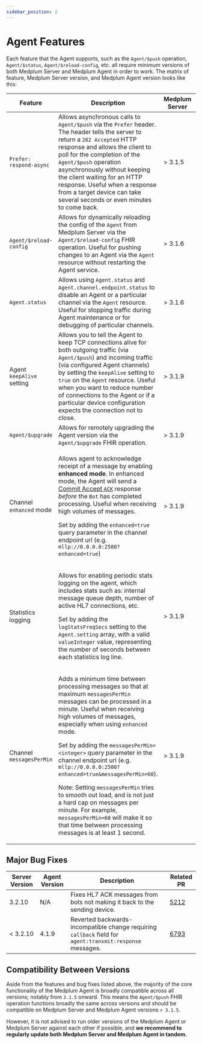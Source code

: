 ```yaml
---
sidebar_position: 2
---
```


# Agent Features

Each feature that the Agent supports, such as the `Agent/$push` operation, `Agent/$status`, `Agent/$reload-config`, etc. all require minimum versions of both Medplum Server and Medplum Agent in order to work. The matrix of feature, Medplum Server version, and Medplum Agent version looks like this:

| Feature                   | Description                                                                                                                                                                                                                                                                                                                                                                                                                                                                                                                                                                                                          | Medplum Server | Medplum Agent |
| ------------------------- | -------------------------------------------------------------------------------------------------------------------------------------------------------------------------------------------------------------------------------------------------------------------------------------------------------------------------------------------------------------------------------------------------------------------------------------------------------------------------------------------------------------------------------------------------------------------------------------------------------------------- | -------------- | ------------- |
| `Prefer: respond-async`   | Allows asynchronous calls to `Agent/$push` via the `Prefer` header. The header tells the server to return a `202 Accepted` HTTP response and allows the client to poll for the completion of the `Agent/$push` operation asynchronously without keeping the client waiting for an HTTP response. Useful when a response from a target device can take several seconds or even minutes to come back.                                                                                                                                                                                                                  | > 3.1.5        | > 3.1.5       |
| `Agent/$reload-config`    | Allows for dynamically reloading the config of the `Agent` from Medplum Server via the `Agent/$reload-config` FHIR operation. Useful for pushing changes to an Agent via the `Agent` resource without restarting the Agent service.                                                                                                                                                                                                                                                                                                                                                                                  | > 3.1.6        | > 3.1.6       |
| `Agent.status`            | Allows using `Agent.status` and `Agent.channel.endpoint.status` to disable an Agent or a particular channel via the `Agent` resource. Useful for stopping traffic during Agent maintenance or for debugging of particular channels.                                                                                                                                                                                                                                                                                                                                                                                  | > 3.1.6        | > 3.1.6       |
| Agent `keepAlive` setting | Allows you to tell the Agent to keep TCP connections alive for both outgoing traffic (via `Agent/$push`) and incoming traffic (via configured Agent channels) by setting the `keepAlive` setting to `true` on the `Agent` resource. Useful when you want to reduce number of connections to the Agent or if a particular device configuration expects the connection not to close.                                                                                                                                                                                                                                   | > 3.1.9        | > 3.1.10      |
| `Agent/$upgrade`          | Allows for remotely upgrading the Agent version via the `Agent/$upgrade` FHIR operation.                                                                                                                                                                                                                                                                                                                                                                                                                                                                                                                             | > 3.1.9        | > 3.1.10      |
| Channel `enhanced` mode   | <p>Allows agent to acknowledge receipt of a message by enabling **enhanced mode**. In enhanced mode, the Agent will send a [Commit Accept `ACK`](https://hl7-definition.caristix.com/v2/HL7v2.3/Tables/0008) response _before_ the `Bot` has completed processing. Useful when receiving high volumes of messages. </p><p>Set by adding the `enhanced=true` query parameter in the channel endpoint url (e.g. `mllp://0.0.0.0:2500?enhanced=true`)</p>                                                                                                                                                               | > 3.1.9        | > 4.1.8       |
| Statistics logging        | <p>Allows for enabling periodic stats logging on the agent, which includes stats such as: internal message queue depth, number of active HL7 connections, etc.</p><p>Set by adding the `logStatsFreqSecs` setting to the `Agent.setting` array, with a valid `valueInteger` value, representing the number of seconds between each statistics log line.</p>                                                                                                                                                                                                                                                          | > 3.1.9        | > 4.3.4       |
| Channel `messagesPerMin`  | <p>Adds a minimum time between processing messages so that at maximum `messagesPerMin` messages can be processed in a minute. Useful when receiving high volumes of messages, especially when using `enhanced` mode.</p><p>Set by adding the `messagesPerMin=<integer>` query parameter in the channel endpoint url (e.g. `mllp://0.0.0.0:2500?enhanced=true&messagesPerMin=60`).</p><p>Note: Setting `messagesPerMin` tries to smooth out load, and is not just a hard cap on messages per minute. For example, `messagesPerMin=60` will make it so that time between processing messages is at least 1 second.</p> | > 3.1.9        | > 4.3.10      |

## Major Bug Fixes

| Server Version | Agent Version | Description                                                                                               | Related PR                                           |
| -------------- | ------------- | --------------------------------------------------------------------------------------------------------- | ---------------------------------------------------- |
| 3.2.10         | N/A           | Fixes HL7 ACK messages from bots not making it back to the sending device.                                | [5212](https://github.com/medplum/medplum/pull/5212) |
| < 3.2.10       | 4.1.9         | Reverted backwards-incompatible change requiring `callback` field for `agent:transmit:response` messages. | [6793](https://github.com/medplum/medplum/pull/6793) |

## Compatibility Between Versions

Aside from the features and bug fixes listed above, the majority of the core functionality of the Medplum Agent is broadly compatible across all versions; notably from `3.1.5` onward. This means the `Agent/$push` FHIR operation functions broadly the same across versions and should be compatible on Medplum Server and Medplum Agent versions `> 3.1.5`.

However, it is not advised to run older versions of the Medplum Agent or Medplum Server against each other if possible, and **we recommend to regularly update both Medplum Server and Medplum Agent in tandem.**
